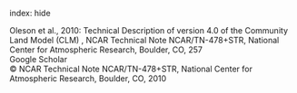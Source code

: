 index: hide

<div class="Citation">

  <div class="Citation-body">
    <div class="Citation-text">Oleson et al., 2010: Technical Description of version 4.0 of the Community Land Model (CLM) , NCAR Technical Note NCAR/TN-478+STR, National Center for Atmospheric Research, Boulder, CO, 257</div>
    <div class="Citation-links">
      <div class="CitationLink" data-href="https://scholar.google.com/scholar?q=Technical+Description+of+version+4.0+of%C2%A0the+Community+Land+Model+%28CLM%29%C2%A0">
        <div class="CitationLink-icon CitationLink-Scholar"></div>
        <div class="CitationLink-text">Google Scholar</div>
      </div>
    </div>
  </div>
</div>


<div class="Citation-copy">
&copy; NCAR Technical Note NCAR/TN-478+STR, National Center for Atmospheric Research, Boulder, CO, 2010
</div>